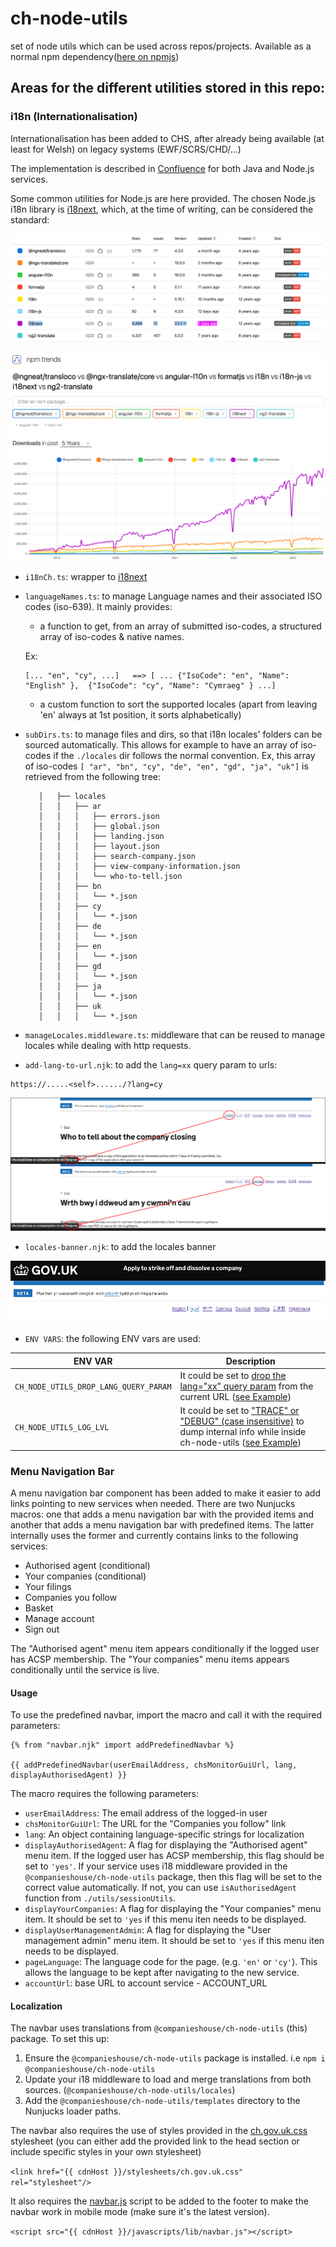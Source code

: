 # ch-node-utils

set of node utils which can be used across repos/projects.
Available as a normal npm dependency([here on npmjs](https://www.npmjs.com/package/@companieshouse/ch-node-utils))

## Areas for the different utilities stored in this repo:

### i18n (Internationalisation)

  Internationalisation has been added to CHS, after already being available (at least for Welsh) on legacy systems (EWF/SCRS/CHD/...)

  The implementation is described in [Confluence](https://companieshouse.atlassian.net/wiki/spaces/OLI/pages/4235231301/Implementing+Internationalisation+on+CH+web+services) for both Java and Node.js services.

  Some common utilities for Node.js are here provided. The chosen Node.js i18n library is [i18next](https://www.i18next.com/), which, at the time of writing, can be considered the standard:

  ![Node.js i18n libs](https://github.com/companieshouse/ch-node-utils/blob/81a066b38086e7040a089882bd5e750a11393c2a/images/Node.js__i18n.libraries.png)

  ![Node.js i18n libs trend](https://github.com/companieshouse/ch-node-utils/blob/81a066b38086e7040a089882bd5e750a11393c2a/images/Node.js__i18n.libraries.trend.png)

   - `i18nCh.ts`: wrapper to [i18next](https://www.i18next.com/)

   - `languageNames.ts`: to manage Language names and their associated ISO codes (iso-639). It mainly provides:
      - a function to get, from an array of submitted iso-codes,  a structured array of iso-codes & native names.

     Ex:
     ```
     [... "en", "cy", ...]   ==> [ ... {"IsoCode": "en", "Name": "English" },  {"IsoCode": "cy", "Name": "Cymraeg" } ...]
     ```
      - a custom function to sort the supported locales (apart from leaving 'en' always at 1st position, it sorts alphabetically)

   - `subDirs.ts`: to manage files and dirs, so that i18n locales' folders can be sourced automatically.
      This allows for example to have an array of iso-codes if the `./locales` dir follows the normal convention.
      Ex, this array of iso-codes `[ "ar", "bn", "cy", "de", "en", "gd", "ja", "uk"]` is retrieved from the following tree:
      ```
         │   ├── locales
         │   │   ├── ar
         │   │   │   ├── errors.json
         │   │   │   ├── global.json
         │   │   │   ├── landing.json
         │   │   │   ├── layout.json
         │   │   │   ├── search-company.json
         │   │   │   ├── view-company-information.json
         │   │   │   └── who-to-tell.json
         │   │   ├── bn
         │   │   │   └── *.json
         │   │   ├── cy
         │   │   │   └── *.json
         │   │   ├── de
         │   │   │   └── *.json
         │   │   ├── en
         │   │   │   └── *.json
         │   │   ├── gd
         │   │   │   └── *.json
         │   │   ├── ja
         │   │   │   └── *.json
         │   │   ├── uk
         │   │   │   └── *.json
      ```

   - `manageLocales.middleware.ts`: middleware that can be reused to manage locales while dealing with http requests.

   - `add-lang-to-url.njk`: to add the `lang=xx` query param to urls:
   ```
   https://.....<self>....../?lang=cy
   ```

   ![Auto add lang=xx](https://github.com/companieshouse/ch-node-utils/blob/81a066b38086e7040a089882bd5e750a11393c2a/images/Node.js__i18n.add.lang.png)

   - `locales-banner.njk`: to add the locales banner

   ![locales banner](https://github.com/companieshouse/ch-node-utils/blob/81a066b38086e7040a089882bd5e750a11393c2a/images/Node.js__i18n.locales.banner.png)

   - `ENV VARS`: the following ENV vars are used:

| ENV VAR | Description |
| ------- | ----------- |
|`CH_NODE_UTILS_DROP_LANG_QUERY_PARAM`| It could be set to [drop the lang="xx" query param](https://github.com/companieshouse/ch-node-utils/blob/f9e5c47a86206f0b12e4e536c4c459db16747631/src/middleware/manageLocales.middleware.ts#L25) from the current URL ([see Example](https://github.com/companieshouse/docker-chs-development/blob/842c61245adcbba02a6316847fc4f9d94c52410d/services/modules/dissolution/dissolution-web.docker-compose.yaml#L50)) |
|`CH_NODE_UTILS_LOG_LVL`| It could be set to ["TRACE" or "DEBUG" (case insensitive)](https://github.com/companieshouse/ch-node-utils/blob/24bc717477d21082439d1b460108cb0d60465f0f/src/utils/log.ts#L2) to dump internal info while inside ch-node-utils ([see Example](https://github.com/companieshouse/docker-chs-development/blob/842c61245adcbba02a6316847fc4f9d94c52410d/services/modules/dissolution/dissolution-web.docker-compose.yaml#L49))|

### Menu Navigation Bar

A menu navigation bar component has been added to make it easier to add links pointing to new services when needed. There are two Nunjucks macros: one that adds a menu navigation bar with the provided items and another that adds a menu navigation bar with predefined items. The latter internally uses the former and currently contains links to the following services:

- Authorised agent (conditional)
- Your companies (conditional)
- Your filings
- Companies you follow
- Basket
- Manage account
- Sign out

The "Authorised agent" menu item appears conditionally if the logged user has ACSP membership. The "Your companies" menu items appears conditionally until the service is live.

#### Usage

To use the predefined navbar, import the macro and call it with the required parameters:

```nunjucks
{% from "navbar.njk" import addPredefinedNavbar %}

{{ addPredefinedNavbar(userEmailAddress, chsMonitorGuiUrl, lang, displayAuthorisedAgent) }}
```

The macro requires the following parameters:

- `userEmailAddress`: The email address of the logged-in user
- `chsMonitorGuiUrl`: The URL for the "Companies you follow" link
- `lang`: An object containing language-specific strings for localization
- `displayAuthorisedAgent`: A flag for displaying the "Authorised agent" menu item. If the logged user has ACSP membership, this flag should be set to `'yes'`. If your service uses i18 middleware provided in the `@companieshouse/ch-node-utils` package, then this flag will be set to the correct value automatically. If not, you can use `isAuthorisedAgent` function from `./utils/sessionUtils`.
- `displayYourCompanies`: A flag for displaying the "Your companies" menu item. It should be set to `'yes` if this menu iten needs to be displayed.
- `displayUserManagementAdmin`: A flag for displaying the "User management admin" menu item. It should be set to `'yes` if this menu iten needs to be displayed.
- `pageLanguage`: The language code for the page. (e.g. `'en'` or `'cy'`). This allows the language to be kept after navigating to the new service.
- `accountUrl`: base URL to account service - ACCOUNT_URL

#### Localization

The navbar uses translations from `@companieshouse/ch-node-utils` (this) package. To set this up:

1. Ensure the `@companieshouse/ch-node-utils` package is installed. i.e `npm i @companieshouse/ch-node-utils`
2. Update your i18 middleware to load and merge translations from both sources. (`@companieshouse/ch-node-utils/locales`)
3. Add the `@companieshouse/ch-node-utils/templates` directory to the Nunjucks loader paths.

The navbar also requires the use of styles provided in the [ch.gov.uk.css](https://github.com/companieshouse/cdn.ch.gov.uk/blob/master/app/assets/stylesheets/ch.gov.uk.css) stylesheet (you can either add the provided link to the head section or include specific styles in your own stylesheet)

`<link href="{{ cdnHost }}/stylesheets/ch.gov.uk.css" rel="stylesheet"/>`

It also requires the [navbar.js](https://github.com/companieshouse/cdn.ch.gov.uk/blob/master/app/assets/javascripts/lib/navbar.js) script to be added to the footer to make the navbar work in mobile mode (make sure it's the latest version).

`<script src="{{ cdnHost }}/javascripts/lib/navbar.js"></script>`
